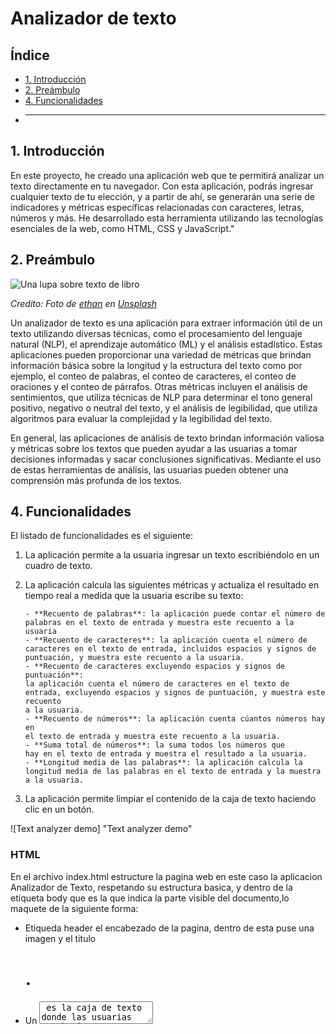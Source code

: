 # Analizador de texto

## Índice

- [1. Introducción](#1-Introducción)
- [2. Preámbulo](#2-preámbulo)
- [4. Funcionalidades](#4-funcionalidades)
- ***

## 1. Introducción

En este proyecto, he creado una aplicación web que te permitirá analizar un texto directamente en tu navegador. Con esta aplicación, podrás ingresar cualquier texto de tu elección, y a partir de ahí, se generarán una serie de indicadores y métricas específicas relacionadas con caracteres, letras, números y más. He desarrollado esta herramienta utilizando las tecnologías esenciales de la web, como HTML, CSS y JavaScript."

## 2. Preámbulo

![Una lupa sobre texto de libro](https://github.com/Laboratoria/curriculum/assets/92090/2b45f653-69a5-4282-a65c-d34125c36113)

_Credito: Foto de [ethan](https://unsplash.com/fr/@andallthings?utm_source=unsplash&utm_medium=referral&utm_content=creditCopyText)_
_en [Unsplash](https://unsplash.com/es/fotos/72NpWZJOskU?utm_source=unsplash&utm_medium=referral&utm_content=creditCopyText)_

Un analizador de texto es una aplicación para extraer información útil de un
texto utilizando diversas técnicas, como el procesamiento del lenguaje
natural (NLP), el aprendizaje automático (ML) y el análisis estadístico.
Estas aplicaciones pueden proporcionar una variedad de métricas que brindan
información básica sobre la longitud y la estructura del texto como por
ejemplo, el conteo de palabras, el conteo de caracteres, el conteo de
oraciones y el conteo de párrafos. Otras métricas incluyen el análisis
de sentimientos, que utiliza técnicas de NLP para determinar el tono
general positivo, negativo o neutral del texto, y el análisis de
legibilidad, que utiliza algoritmos para evaluar la complejidad y la
legibilidad del texto.

En general, las aplicaciones de análisis de texto brindan información
valiosa y métricas sobre los textos que pueden ayudar a las usuarias a
tomar decisiones informadas y sacar conclusiones significativas.
Mediante el uso de estas herramientas de análisis, las usuarias pueden
obtener una comprensión más profunda de los textos.

## 4. Funcionalidades

El listado de funcionalidades es el siguiente:

1.  La aplicación permite a la usuaria ingresar un texto escribiéndolo
    en un cuadro de texto.

2.  La aplicación calcula las siguientes métricas y actualiza el
    resultado en tiempo real a medida que la usuaria escribe su texto:

        - **Recuento de palabras**: la aplicación puede contar el número de
        palabras en el texto de entrada y muestra este recuento a la usuaria
        - **Recuento de caracteres**: la aplicación cuenta el número de
        caracteres en el texto de entrada, incluidos espacios y signos de
        puntuación, y muestra este recuento a la usuaria.
        - **Recuento de caracteres excluyendo espacios y signos de puntuación**:
        la aplicación cuenta el número de caracteres en el texto de
        entrada, excluyendo espacios y signos de puntuación, y muestra este recuento
        a la usuaria.
        - **Recuento de números**: la aplicación cuenta cúantos números hay en
        el texto de entrada y muestra este recuento a la usuaria.
        - **Suma total de números**: la suma todos los números que
        hay en el texto de entrada y muestra el resultado a la usuaria.
        - **Longitud media de las palabras**: la aplicación calcula la
        longitud media de las palabras en el texto de entrada y la muestra  a la usuaria.

3.  La aplicación permite limpiar el contenido de la caja de texto haciendo
    clic en un botón.

![Text analyzer demo] "Text analyzer demo"

### HTML

En el archivo index.html estructure la pagina web en este caso la aplicacion Analizador de Texto, respetando su estructura basica, y dentro de la etiqueta body que es la que indica la parte visible del documento,lo maquete de la siguiente forma:

- Etiqueda header el encabezado de la pagina, dentro de esta puse una imagen<img> y el titulo <h1> .
- Un <textarea> es la caja de texto donde las usuarias van ha ingresar el texto que quieren analizar, a este agregue un <placeholder> un texto indicador para la usuaria.
- Una lista no ordenada <ul> que contiene 6 item o hijos <li> utilizados con el fin de mostrar cada metrica.
- Un boton con la etiquta <button> que permite a las usuarias mediante un clic, limpiar el contenido de texto.
- Un pie de pagina <footer> donde dentro de una etiqueta <p> escribi mi nombre como desarrolladora de la aplicacion.

A algunas de estas etiquetas les agregue indicadores de elementos como atributos, id, clases con su respetivo valor con el fin de identificarlos, personalizar su estilo, asi como llamarlos y darles uso en java script.

### CSS

- Use el archivo styles.css para darle diseño y presentacion a la aplicacion, utilizando los distintos selectores de texto.

- La paleta de colores que elegi fue el color azul celeste como protagonista ya que desde la psicologia del color este representa calma,tranquilidad y en el diseño da una senscion de espacio y limpiesa.

- El color magenta lo utilizo en los elentos que quiero resaltar como el titulo y el boton, este color se asocia con el amor.

- Para el color de la tipografia y el logo elegi el color gris ya que da sensacion de neutralidad.

- La tipografia que elegi es SanSerif - Arial, Helvetica, sans-serif que le da un toque moderno al diseño, estas tipograias son copatibles con la web.

Anterior a esto se realizo un prototipo de fidelidad media en Canva.

### Web APIs

- **Uso de selectores del DOM**

  - [ ] La aplicación usa el
        [`selector del DOM querySelector`]

  - [ ] La aplicación usa el
        [`selector del DOM getElementById`](https://developer.mozilla.org/en-US/docs/Web/API/Document/getElementById).

- **Manejo de eventos del DOM (listeners, propagación, delegación)**

  - [ ] La aplicación registra un
        [Event Listener](https://developer.mozilla.org/en/docs/Web/API/EventTarget/addEventListener)
        para escuchar el evento `input` del `<textarea>` para actualizar las métricas
        cuando se haga escriba en el cuadro de texto.

  - [ ] La aplicación registra un
        [Event Listener](https://developer.mozilla.org/en/docs/Web/API/EventTarget/addEventListener)
        para escuchar el evento `click` del `<button>` que limpia el contenido de la
        caja de texto.

- **Manipulación dinámica del DOM**
  - [ ] La aplicación actualiza el atributo
        [`textContent`](https://developer.mozilla.org/es/docs/Web/API/Node/textContent)
        o
        [`innerHTML`](https://developer.mozilla.org/es/docs/Web/API/Element/innerHTML)
        de los `<li>` que mostrar las métricas del texto.

### JavaScript

- **Tipos de datos primitivos**

  - [ ] La aplicación convierte valores tipo `string` a tipo `number`.

- **Strings (cadenas de caracteres)**

  - [ ] La aplicación usa métodos para manipular strings como
        [`split`](https://developer.mozilla.org/en-US/docs/Web/JavaScript/Reference/Global_Objects/String/split),
        [`trim`](https://developer.mozilla.org/en-US/docs/Web/JavaScript/Reference/Global_Objects/String/trim)
        o
        [`replace`](https://developer.mozilla.org/en-US/docs/Web/JavaScript/Reference/Global_Objects/String/replace).

- **Variables (declaración, asignación, ámbito)**

  - [ ] La aplicación declara variables con
        [`let`](https://developer.mozilla.org/en-US/docs/Web/JavaScript/Reference/Statements/let)
        y
        [`const`](https://developer.mozilla.org/en-US/docs/Web/JavaScript/Reference/Statements/const).

  - [ ] La aplicación NO declara variables con `var`.

- **Uso de condicionales (if-else, switch, operador ternario, lógica booleana)**

  - [ ] La aplicación usa el statement
        [`if..else`](https://developer.mozilla.org/en-US/docs/Web/JavaScript/Reference/Statements/if...else)
        para evaluar condiciones.

- **Uso de bucles/ciclos (while, for, for..of)**

  - [ ] La aplicación usa el statement
        [`for`](https://developer.mozilla.org/en-US/docs/Web/JavaScript/Reference/Statements/for)
        para crear un bucle.

- **Funciones (params, args, return)**

  - [ ] El objeto `analyzer` contiene un método `getWordCount` para calcular el
        recuento de palabras de un texto.

  - [ ] El objeto `analyzer` contiene un método `getCharacterCount` para calcular
        el recuento de caracteres de un texto.

  - [ ] El objeto `analyzer` contiene un método `getCharacterCountExcludingSpaces`
        para calcular el recuento de caracteres excluyendo espacios y signos de
        puntuación de un texto.

  - [ ] El objeto `analyzer` contiene un método `getNumbersCount` para contar
        cúantos números hay en un texto.

  - [ ] El objeto `analyzer` contiene un método `getNumbersSum` para la suma
        longitud media de los números en un texto.

  - [ ] El objeto `analyzer` contiene un método `getAverageWordLength` para
        calcular la longitud media de las palabras en un texto.

- **Pruebas unitarias (unit tests)**

  - [ ] Se pasan todas las pruebas unitarias.

- **Módulos de ECMAScript (ES Modules)**

  - [ ] La aplicación usan
        [`import`](https://developer.mozilla.org/en-US/docs/Web/JavaScript/Reference/Statements/import)
        y
        [`export`](https://developer.mozilla.org/en-US/docs/Web/JavaScript/Reference/Statements/export)
        para importar y exportar valores desde un modulo JavaScript.

- **Uso de linter (ESLINT)**

  - [ ] Al ejecutar el linter no se muestran errores de formato y estilo.

- **Uso de identificadores descriptivos (Nomenclatura y Semántica)**

  - [ ] En el código se utilizan identificadores descriptivos para variables
        y funciones.

### Control de Versiones (Git y GitHub)

- **GitHub: Creación de cuenta y repos, configuración de llaves SSH**

  - [ ] La estudiante creó una cuenta en Github.

  - [ ] La estudiante configuró su cuenta de Github con una llave SSH.

- **Git: Control de versiones con git (clone, add, commit, push)**

  - [ ] La estudiante creó un _fork_ para su proyecto.

  - [ ] La estudiante clonó su repositorio usando una llave SSH.

  - [ ] La estudiante creó _commits_ y los guardó en Github.

- **GitHub: Despliegue con GitHub Pages**

  - [ ] La aplicación está desplegada en Github Pages.

### Centrado en la usuaria

- **Diseñar y desarrollar un producto o servicio poniendo a las
  usuarias en el centro**

### Diseño de producto

- **Diseñar en distintos niveles de fidelidad**

  - [ ] La estudiante creó prototipos de baja fidelidad para la UI (interfaz gŕafica).

- **Seguir los principios básicos de diseño visual**

  - [ ] Se tuvieron en cuenta las reglas básica del
        [diseño visual](https://coda.io/d/Bootcamp-UX-Contenido_dqkqk2rV9Z2/Reglas-basicas-de-diseno-visual_suVcO)
        para diseñar la UI (interfáz gráfica)

## 7. Pruebas

Este proyecto cuenta con 3 conjuntos de pruebas que te ayudarán a conocer si
cumples los criterios mínimos de aceptación.

### Pruebas unitarias

Una prueba unitaria es una técnica de prueba de software en la que se comprueba
que cada componente individual de un programa o sistema funciona correctamente
de manera aislada. En otras palabras, se prueba cada unidad de código por
separado para asegurarse de que cumpla con los requisitos y especificaciones.

Las pruebas unitarias de este proyecto ejecutarán los métodos `getWordCount`,
`getCharacterCount`, `getCharacterCountExcludingSpaces`, `getNumbersCount`,
`getNumbersSum` y `getAverageWordLength` con diferentes argumentos y se
confirmará que los valores retornados sean los esperados.

Puedes ejecutar estas pruebas con el comando `npm run test` como se muestra
en la siguiente imagen:

![npm run test](https://github-production-user-asset-6210df.s3.amazonaws.com/12631491/240650584-c8267968-d631-4fbb-b05f-458a970544b7.gif "npm run test")

El _boilerplate_ incluye tareas que ejecutan [eslint](https://eslint.org/) y
[htmlhint](https://github.com/yaniswang/HTMLHint) para verificar el `HTML` y
`JavaScript` con respecto a una guías de estilos. Ambas tareas se ejecutan
automáticamente antes de ejecutar las pruebas unitarias cuando usamos el comando
`npm run test`. En el caso de `JavaScript` estamos usando un archivo de
configuración de `eslint` que se llama `.eslintrc` que contiene un mínimo de
información sobre el parser que usar (qué version de JavaScript/ECMAScript), el
entorno (browser en este caso) y
las [reglas recomendadas (`eslint:recommended`)](https://eslint.org/docs/rules/).
En cuanto a reglas/guías de estilo en sí,
usaremos las recomendaciones _por defecto_ de tanto `eslint` como `htmlhint`.

### Pruebas de criterios mínimos de aceptación

Estas pruebas analizarán tus archivos
[`index.html`](src/index.html),
[`index.js`](src/index.html),
[`analyzer.js`](src/analyzer.js)
y
[`style.css`](src/style.css)
para verificar que cumples con los
[criterios minimos de aceptacion](#5-objetivos-de-aprendizaje-y-criterios-de-aceptación-mínimos-del-proyecto).
Cada criterio esta relacionado con un objetivo de aprendizaje.

Puedes ejecutar todas estas pruebas con el comando `npm run test:oas`
como se muestra en la siguiente imagen:

![npm run test oas](https://github-production-user-asset-6210df.s3.amazonaws.com/12631491/240650602-f0ca9170-7563-4edc-9e78-874fa012c4fd.gif "npm run test oas")

Puedes ejecutar las pruebas de cada grupo de objetivos de aprendizaje de
manera individual con los siguientes comandos:

- `npm run test:oas-html`
- `npm run test:oas-css`
- `npm run test:oas-web-api`
- `npm run test:oas-js`

#### Pruebas end-to-end

Una prueba end-to-end (E2E) es una técnica de prueba de software en la que
se verifica el funcionamiento de todo el sistema desde el inicio hasta el
final. En otras palabras, se prueba el flujo completo del software, simulando
la interacción de la usuaria con la aplicación, para asegurarse de que todas
las partes del sistema funcionan correctamente en conjunto.

Puedes ejecutar estas pruebas con el comando `npm run test:e2e` como se muestra
en la siguiente imagen:

![npm run test e2e](https://github-production-user-asset-6210df.s3.amazonaws.com/12631491/240650622-a4da630e-8d39-4dd8-9fde-1a38c31a53e2.gif "npm run test e2e")

### Github actions

Este repositorio usa una GitHub Action para ejecutar automáticamente
las pruebas unitarias, pruebas de criterios mínimos de aceptación y
y pruebas end-to-end cada vez que se hagas un _push_ en la rama
_main_ de tu repositorio.

Puedes consultar el resultado de esta Github Action
en la pestaña _Actions_ de tu repositorio en Github
como se muestra en la siguiente imagen:

![Github Action](https://github-production-user-asset-6210df.s3.amazonaws.com/12631491/240650640-a8a8ed26-6f48-4053-8b3b-7dec7e35a9f8.gif "Github Action")

## 8. Pistas, tips y lecturas complementarias

### Prepara tu PC para trabajar

Antes de comenzar instala lo siguiente:

1. [Node.js](https://nodejs.org/)
2. [git](https://git-scm.com/download/) Si estas en Linux es muy probable que
   ya este instalado 👀.
   Para conocer más de git visita
   [este enlace](https://curriculum.laboratoria.la/es/topics/scm/01-git)
3. Un editor de código, te sugerimos [Code](https://code.visualstudio.com/)

Después en [GitHub](https://github.com/):

1. Crear una cuenta. Conoce más de GitHub en este
   [link](https://curriculum.laboratoria.la/es/topics/scm/02-github/01-github)
2. Realiza un fork de este proyecto
3. Configura tu SSH Key en GitHub. Puedes revisar este
   [video](https://www.youtube.com/watch?v=g0ZV-neSM7E) o
   [artículo](https://docs.github.com/es/authentication/connecting-to-github-with-ssh/generating-a-new-ssh-key-and-adding-it-to-the-ssh-agent)

Luego en una [shell](https://curriculum.laboratoria.la/es/topics/shell)
ejecuta lo siguiente. Si estas en Windows puedes usar Git Bash:

1. Clona el fork en tu PC
2. Ubica la shell en el proyecto que clonaste
3. Instala las dependencias del proyecto con `npm install`
4. Instala `playwright` con `npx playwright install chromium --with-deps`
5. Para arrancar el servidor web `npm start` y dirígete a
   `http://localhost:3000` en tu navegador.
6. A codear se ha dicho! :rocket:

### Recursos y temas relacionados

Súmate al canal de Slack [#project-text-analyzer](https://claseslaboratoria.slack.com/archives/C058GP6K9NY)

## 9. Consideraciones para pedir tu Project Feedback

Antes de agendar tu Project Feedback con un coach, asegúrate que tu proyecto:

- [ ] Cumple con todos los criterios mínimos de aceptación al ejecutar `npm run test:oas`
- [ ] Cumple con todas las pruebas unitarias al ejecutar `npm run test`
- [ ] Cumple con todas las pruebas _end to end_ al ejecutar `npm run test:e2e`
- [ ] Esta libre de _errores_ de `eslint` al ejecutar `npm run test`
- [ ] Está subido a GitHub.
- [ ] Esta desplegado en GitHub Pages.
- [ ] Tiene un README con la definición del producto.

Recuerda que debes hacer una autoevaluación de _objetivos de aprendizaje_ y
_life skills_ desde tu dashboard de estudiante.

Si no has completado todo lo anterior, no consideramos que estás lista para
tu sesión de Project Feedback.

## 10. Objetivos de aprendizaje

Reflexiona y luego marca los objetivos que has llegado a entender y aplicar en tu proyecto. Piensa en eso al decidir tu estrategia de trabajo.

### HTML

- [ ] **Uso de HTML semántico**

    <details><summary>Links</summary><p>

  - [HTML semántico](https://curriculum.laboratoria.la/es/topics/html/02-html5/02-semantic-html)
  - [Semantics - MDN Web Docs Glossary](https://developer.mozilla.org/en-US/docs/Glossary/Semantics#Semantics_in_HTML)
  </p></details>

### CSS

- [ ] **Uso de selectores de CSS**

    <details><summary>Links</summary><p>

  - [Intro a CSS](https://curriculum.laboratoria.la/es/topics/css/01-css/01-intro-css)
  - [CSS Selectors - MDN](https://developer.mozilla.org/es/docs/Web/CSS/CSS_Selectors)
  </p></details>

- [ ] **Modelo de caja (box model): borde, margen, padding**

    <details><summary>Links</summary><p>

  - [Box Model & Display](https://curriculum.laboratoria.la/es/topics/css/01-css/02-boxmodel-and-display)
  - [The box model - MDN](https://developer.mozilla.org/en-US/docs/Learn/CSS/Building_blocks/The_box_model)
  - [Introduction to the CSS box model - MDN](https://developer.mozilla.org/en-US/docs/Web/CSS/CSS_Box_Model/Introduction_to_the_CSS_box_model)
  - [CSS display - MDN](https://developer.mozilla.org/pt-BR/docs/Web/CSS/display)
  - [display - CSS Tricks](https://css-tricks.com/almanac/properties/d/display/)
  </p></details>

### Web APIs

- [ ] **Uso de selectores del DOM**

    <details><summary>Links</summary><p>

  - [Manipulación del DOM](https://curriculum.laboratoria.la/es/topics/browser/02-dom/03-1-dom-methods-selection)
  - [Introducción al DOM - MDN](https://developer.mozilla.org/es/docs/Web/API/Document_Object_Model/Introduction)
  - [Localizando elementos DOM usando selectores - MDN](https://developer.mozilla.org/es/docs/Web/API/Document_object_model/Locating_DOM_elements_using_selectors)
  </p></details>

- [ ] **Manejo de eventos del DOM (listeners, propagación, delegación)**

    <details><summary>Links</summary><p>

  - [Introducción a eventos - MDN](https://developer.mozilla.org/es/docs/Learn/JavaScript/Building_blocks/Events)
  - [EventTarget.addEventListener() - MDN](https://developer.mozilla.org/es/docs/Web/API/EventTarget/addEventListener)
  - [EventTarget.removeEventListener() - MDN](https://developer.mozilla.org/es/docs/Web/API/EventTarget/removeEventListener)
  - [El objeto Event](https://developer.mozilla.org/es/docs/Web/API/Event)
  </p></details>

- [ ] **Manipulación dinámica del DOM**

    <details><summary>Links</summary><p>

  - [Introducción al DOM](https://developer.mozilla.org/es/docs/Web/API/Document_Object_Model/Introduction)
  - [Node.appendChild() - MDN](https://developer.mozilla.org/es/docs/Web/API/Node/appendChild)
  - [Document.createElement() - MDN](https://developer.mozilla.org/es/docs/Web/API/Document/createElement)
  - [Document.createTextNode()](https://developer.mozilla.org/es/docs/Web/API/Document/createTextNode)
  - [Element.innerHTML - MDN](https://developer.mozilla.org/es/docs/Web/API/Element/innerHTML)
  - [Node.textContent - MDN](https://developer.mozilla.org/es/docs/Web/API/Node/textContent)
  </p></details>

### JavaScript

- [ ] **Tipos de datos primitivos**

    <details><summary>Links</summary><p>

  - [Valores primitivos - MDN](https://developer.mozilla.org/es/docs/Web/JavaScript/Data_structures#valores_primitivos)
  </p></details>

- [ ] **Strings (cadenas de caracteres)**

    <details><summary>Links</summary><p>

  - [Strings](https://curriculum.laboratoria.la/es/topics/javascript/06-strings)
  - [String — Cadena de caracteres - MDN](https://developer.mozilla.org/es/docs/Web/JavaScript/Reference/Global_Objects/String)
  </p></details>

- [ ] **Variables (declaración, asignación, ámbito)**

    <details><summary>Links</summary><p>

  - [Valores, tipos de datos y operadores](https://curriculum.laboratoria.la/es/topics/javascript/01-basics/01-values-variables-and-types)
  - [Variables](https://curriculum.laboratoria.la/es/topics/javascript/01-basics/02-variables)
  </p></details>

- [ ] **Uso de condicionales (if-else, switch, operador ternario, lógica booleana)**

    <details><summary>Links</summary><p>

  - [Estructuras condicionales y repetitivas](https://curriculum.laboratoria.la/es/topics/javascript/02-flow-control/01-conditionals-and-loops)
  - [Tomando decisiones en tu código — condicionales - MDN](https://developer.mozilla.org/es/docs/Learn/JavaScript/Building_blocks/conditionals)
  </p></details>

- [ ] **Uso de bucles/ciclos (while, for, for..of)**

    <details><summary>Links</summary><p>

  - [Bucles (Loops)](https://curriculum.laboratoria.la/es/topics/javascript/02-flow-control/02-loops)
  - [Bucles e iteración - MDN](https://developer.mozilla.org/es/docs/Web/JavaScript/Guide/Loops_and_iteration)
  </p></details>

- [ ] **Funciones (params, args, return)**

    <details><summary>Links</summary><p>

  - [Funciones (control de flujo)](https://curriculum.laboratoria.la/es/topics/javascript/02-flow-control/03-functions)
  - [Funciones clásicas](https://curriculum.laboratoria.la/es/topics/javascript/03-functions/01-classic)
  - [Arrow Functions](https://curriculum.laboratoria.la/es/topics/javascript/03-functions/02-arrow)
  - [Funciones — bloques de código reutilizables - MDN](https://developer.mozilla.org/es/docs/Learn/JavaScript/Building_blocks/Functions)
  </p></details>

- [ ] **Pruebas unitarias (unit tests)**

    <details><summary>Links</summary><p>

  - [Empezando con Jest - Documentación oficial](https://jestjs.io/docs/es-ES/getting-started)
  </p></details>

- [ ] **Módulos de ECMAScript (ES Modules)**

    <details><summary>Links</summary><p>

  - [import - MDN](https://developer.mozilla.org/es/docs/Web/JavaScript/Reference/Statements/import)
  - [export - MDN](https://developer.mozilla.org/es/docs/Web/JavaScript/Reference/Statements/export)
  </p></details>

- [ ] **Uso de linter (ESLINT)**

- [ ] **Uso de identificadores descriptivos (Nomenclatura y Semántica)**

### Control de Versiones (Git y GitHub)

- [ ] **Git: Instalación y configuración**

- [ ] **Git: Control de versiones con git (init, clone, add, commit, status, push, pull, remote)**

- [ ] **GitHub: Creación de cuenta y repos, configuración de llaves SSH**

- [ ] **GitHub: Despliegue con GitHub Pages**

    <details><summary>Links</summary><p>

  - [Sitio oficial de GitHub Pages](https://pages.github.com/)
  </p></details>

### Centrado en el usuario

- [ ] **Diseñar y desarrollar un producto o servicio poniendo a las usuarias en el centro**

### Diseño de producto

- [ ] **Diseñar en distintos niveles de fidelidad**

- [ ] **Seguir los principios básicos de diseño visual**

## 11. Funcionalidades opcionales

Si terminaste con todas las [funcionalidades requeridas](#3-funcionalidades),
intenta implementar las siguientes funcionalidades opcionales para
profundizar en los objetivos de aprendizaje del proyecto:

- Que el recuento de palabras y caracteres sea 0 para una entrada de
  texto vacía.
- Que el recuento de palabras y caracteres sea 0 para una entrada de
  texto con solo espacios.
- Que el recuento de palabras y caracteres sea 0 para una entrada de
  texto con solo caracteres de puntuación.

Puedes habilitar las pruebas unitarias y en _end to end_ de estos casos
en los archivos [test/analyzer.spec.js](test/analyzer.spec.js) y
[read-only/test/e2e/app.spec.js](read-only/test/e2e/app.spec.js).
También tendrás que ajustar las pruebas ya existentes de las
funcionalidades requeridas.
